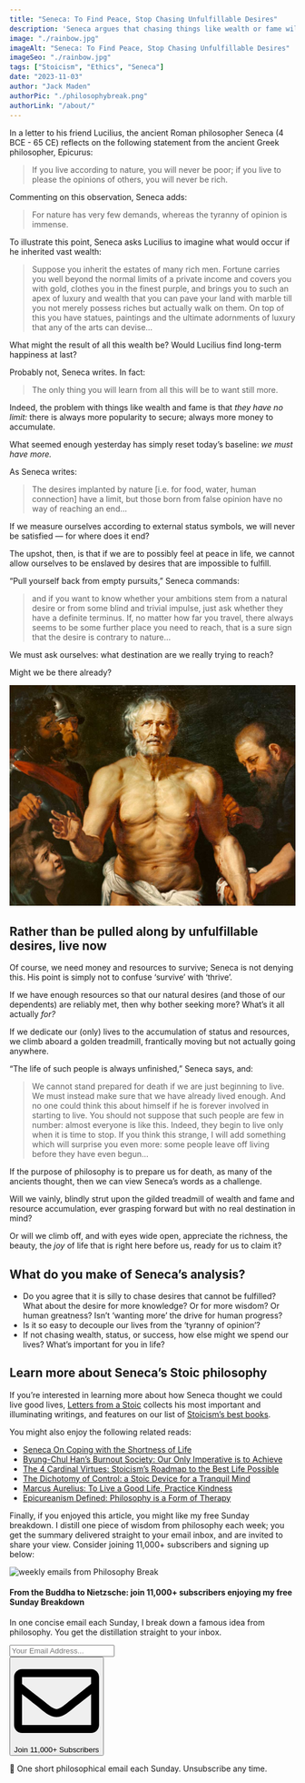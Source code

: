 ```yaml
---
title: "Seneca: To Find Peace, Stop Chasing Unfulfillable Desires"
description: 'Seneca argues that chasing things like wealth or fame will result in a life that feels perpetually unfinished: “if, no matter how far you travel, there always seems to be some further place you need to reach, that is a sure sign that the desire is contrary to nature...”'
image: "./rainbow.jpg"
imageAlt: "Seneca: To Find Peace, Stop Chasing Unfulfillable Desires"
imageSeo: "./rainbow.jpg"
tags: ["Stoicism", "Ethics", "Seneca"]
date: "2023-11-03"
author: "Jack Maden"
authorPic: "./philosophybreak.png"
authorLink: "/about/"
---
```


<span class="big-letter">I</span>n a letter to his friend Lucilius, the ancient Roman philosopher Seneca (4 BCE - 65 CE) reflects on the following statement from the ancient Greek philosopher, Epicurus: 

>If you live according to nature, you will never be poor; if you live to please the opinions of others, you will never be rich.

Commenting on this observation, Seneca adds: 

>For nature has very few demands, whereas the tyranny of opinion is immense.

To illustrate this point, Seneca asks Lucilius to imagine what would occur if he inherited vast wealth:

>Suppose you inherit the estates of many rich men. Fortune carries you well beyond the normal limits of a private income and covers you with gold, clothes you in the finest purple, and brings you to such an apex of luxury and wealth that you can pave your land with marble till you not merely possess riches but actually walk on them. On top of this you have statues, paintings and the ultimate adornments of luxury that any of the arts can devise…

What might the result of all this wealth be? Would Lucilius find long-term happiness at last?

Probably not, Seneca writes. In fact:

>The only thing you will learn from all this will be to want still more.

Indeed, the problem with things like wealth and fame is that _they have no limit:_ there is always more popularity to secure; always more money to accumulate.

What seemed enough yesterday has simply reset today’s baseline: _we must have more._

As Seneca writes:

>The desires implanted by nature [i.e. for food, water, human connection] have a limit, but those born from false opinion have no way of reaching an end…

If we measure ourselves according to external status symbols, we will never be satisfied ― for where does it end? 

The upshot, then, is that if we are to possibly feel at peace in life, we cannot allow ourselves to be enslaved by desires that are impossible to fulfill.

“Pull yourself back from empty pursuits,” Seneca commands: 

>and if you want to know whether your ambitions stem from a natural desire or from some blind and trivial impulse, just ask whether they have a definite terminus. If, no matter how far you travel, there always seems to be some further place you need to reach, that is a sure sign that the desire is contrary to nature…

We must ask ourselves: what destination are we really trying to reach?

Might we be there already?

![Seneca](./seneca-painting.jpg "Born in 4 BCE, Seneca was a Roman Stoic philosopher who tutored emperor Nero. Seneca's influence over Nero declined with time, and in 65 CE Seneca was forced to take his own life for alleged complicity to assassinate Nero — an accusation of which he was likely to have been innocent. His stoic and calm suicide has become the subject of numerous paintings, including the one above by Peter Paul Rubens, c.1614.")

## Rather than be pulled along by unfulfillable desires, live now

<span class="big-letter">O</span>f course, we need money and resources to survive; Seneca is not denying this. His point is simply not to confuse ‘survive’ with ‘thrive’. 

If we have enough resources so that our natural desires (and those of our dependents) are reliably met, then why bother seeking more? What’s it all actually _for?_ 

If we dedicate our (only) lives to the accumulation of status and resources, we climb aboard a golden treadmill, frantically moving but not actually going anywhere. 

“The life of such people is always unfinished,” Seneca says, and:

>We cannot stand prepared for death if we are just beginning to live. We must instead make sure that we have already lived enough. And no one could think this about himself if he is forever involved in starting to live. You should not suppose that such people are few in number: almost everyone is like this. Indeed, they begin to live only when it is time to stop. If you think this strange, I will add something which will surprise you even more: some people leave off living before they have even begun…

If the purpose of philosophy is to prepare us for death, as many of the ancients thought, then we can view Seneca’s words as a challenge. 

Will we vainly, blindly strut upon the gilded treadmill of wealth and fame and resource accumulation, ever grasping forward but with no real destination in mind? 

Or will we climb off, and with eyes wide open, appreciate the richness, the beauty, the _joy_ of life that is right here before us, ready for us to claim it?

## What do you make of Seneca’s analysis?

- Do you agree that it is silly to chase desires that cannot be fulfilled? What about the desire for more knowledge? Or for more wisdom? Or human greatness? Isn’t ‘wanting more’ the drive for human progress? 
- Is it so easy to decouple our lives from the ‘tyranny of opinion’?
- If not chasing wealth, status, or success, how else might we spend our lives? What’s important for you in life?

## Learn more about Seneca’s Stoic philosophy

<span class="big-letter">I</span>f you’re interested in learning more about how Seneca thought we could live good lives, <a target="_blank" rel="noopener noreferrer sponsored" href="http://www.amazon.com/gp/product/0140442103/ref=as_li_tl?ie=UTF8&tag=philosophybre-20&camp=1789&creative=9325&linkCode=as2&creativeASIN=0140442103&linkId=53524be7bd4e91403113c3e5494786ac">Letters from a Stoic</a> collects his most important and illuminating writings, and features on our list of [Stoicism’s best books](/reading-lists/stoicism/). 

You might also enjoy the following related reads:

- [Seneca On Coping with the Shortness of Life](/articles/seneca-on-coping-with-the-shortness-of-life/)
- [Byung-Chul Han’s Burnout Society: Our Only Imperative is to Achieve](/articles/byung-chul-han-burnout-society-our-only-imperative-is-to-achieve/)
- [The 4 Cardinal Virtues: Stoicism’s Roadmap to the Best Life Possible](/articles/four-cardinal-virtues-stoicism-roadmap-to-the-best-life-possible/)
- [The Dichotomy of Control: a Stoic Device for a Tranquil Mind](/articles/dichotomy-of-control-a-stoic-device-for-a-tranquil-mind/)
- [Marcus Aurelius: To Live a Good Life, Practice Kindness](/articles/marcus-aurelius-to-live-a-good-life-practice-kindness/)
- [Epicureanism Defined: Philosophy is a Form of Therapy](/articles/epicureanism-defined-philosophy-is-a-form-of-therapy/)


Finally, if you enjoyed this article, you might like my free Sunday breakdown. I distill one piece of wisdom from philosophy each week; you get the summary delivered straight to your email inbox, and are invited to share your view. Consider joining 11,000+ subscribers and signing up below:

<!--big subscribe-->
<div class="course-promo darkradial-background subscribe text-center">
    <img src="/static/6313d50bc32799a6c869239128784c7b/e7f7a/weekly-break.webp" alt="weekly emails from Philosophy Break">
    <h4>From the Buddha to Nietzsche: join 11,000+ subscribers enjoying my free Sunday Breakdown</h4>
    <p class="small-grey-font no-mar-bottom">In one concise email each Sunday, I break down a famous idea from philosophy. You get the distillation straight to your inbox.</p>
    <div class="small-pad-top">
        <form action="https://app.convertkit.com/forms/5812400/subscriptions" method="post" data-sv-form="5812400" data-uid="be0e52d3c0" data-format="inline" data-version="6" data-options="{&quot;settings&quot;:{&quot;after_subscribe&quot;:{&quot;action&quot;:&quot;message&quot;,&quot;success_message&quot;:&quot;Thank you, philosopher! Your welcome email will land in your inbox shortly.&quot;,&quot;redirect_url&quot;:&quot;https://philosophybreak.com/thank-you/&quot;},&quot;analytics&quot;:{&quot;google&quot;:null,&quot;fathom&quot;:null,&quot;facebook&quot;:null,&quot;segment&quot;:null,&quot;pinterest&quot;:null,&quot;sparkloop&quot;:null,&quot;googletagmanager&quot;:null},&quot;modal&quot;:{&quot;trigger&quot;:&quot;timer&quot;,&quot;scroll_percentage&quot;:null,&quot;timer&quot;:5,&quot;devices&quot;:&quot;all&quot;,&quot;show_once_every&quot;:15},&quot;powered_by&quot;:{&quot;show&quot;:false,&quot;url&quot;:&quot;https://convertkit.com/features/forms?utm_campaign=poweredby&amp;utm_content=form&amp;utm_medium=referral&amp;utm_source=dynamic&quot;},&quot;recaptcha&quot;:{&quot;enabled&quot;:false},&quot;return_visitor&quot;:{&quot;action&quot;:&quot;show&quot;,&quot;custom_content&quot;:&quot;&quot;},&quot;slide_in&quot;:{&quot;display_in&quot;:&quot;bottom_right&quot;,&quot;trigger&quot;:&quot;timer&quot;,&quot;scroll_percentage&quot;:null,&quot;timer&quot;:5,&quot;devices&quot;:&quot;all&quot;,&quot;show_once_every&quot;:15},&quot;sticky_bar&quot;:{&quot;display_in&quot;:&quot;top&quot;,&quot;trigger&quot;:&quot;timer&quot;,&quot;scroll_percentage&quot;:null,&quot;timer&quot;:5,&quot;devices&quot;:&quot;all&quot;,&quot;show_once_every&quot;:15}},&quot;version&quot;:&quot;6&quot;}" min-width="400 500 600 700 800">
        <div data-style="clean"><ul data-element="errors" data-group="alert"></ul><div data-element="fields" data-stacked="false">
            <div>
                <input name="email_address" aria-label="Your Email Address..." placeholder="Your Email Address..." required type="email" />
            </div>
            <button class="button primary" type="submit" data-element="submit"><div><div></div><div></div><div></div></div><span><svg xmlns="http://www.w3.org/2000/svg" viewBox="0 0 512 512"><path d="M464 64H48C21.49 64 0 85.49 0 112v288c0 26.51 21.49 48 48 48h416c26.51 0 48-21.49 48-48V112c0-26.51-21.49-48-48-48zm0 48v40.805c-22.422 18.259-58.168 46.651-134.587 106.49-16.841 13.247-50.201 45.072-73.413 44.701-23.208.375-56.579-31.459-73.413-44.701C106.18 199.465 70.425 171.067 48 152.805V112h416zM48 400V214.398c22.914 18.251 55.409 43.862 104.938 82.646 21.857 17.205 60.134 55.186 103.062 54.955 42.717.231 80.509-37.199 103.053-54.947 49.528-38.783 82.032-64.401 104.947-82.653V400H48z"/></svg>Join 11,000+ Subscribers</span></button>
            </div>
            </div>
        </form>
        <p class="tiny-mar-top no-mar-bottom review-font">💭 One short philosophical email each Sunday. Unsubscribe any time.</p>
    </div>
</div>